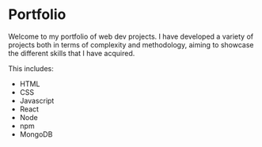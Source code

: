 # Portfolio
Welcome to my portfolio of web dev projects.
I have developed a variety of projects both in terms of complexity and methodology, aiming to showcase the different skills that I have acquired.

This includes:
- HTML
- CSS
- Javascript
- React
- Node
- npm
- MongoDB